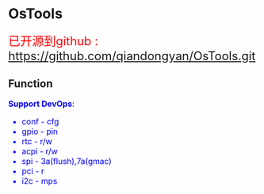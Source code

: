 # OsTools
<font color="red" size=5> 已开源到github : https://github.com/qiandongyan/OsTools.git </font> 

## Function
<font color="blue" size=3>

**Support DevOps**:
-  conf - cfg
-  gpio - pin
-  rtc  - r/w
-  acpi - r/w
-  spi  - 3a(flush),7a(gmac)
-  pci  - r
-  i2c  - mps
</font>
